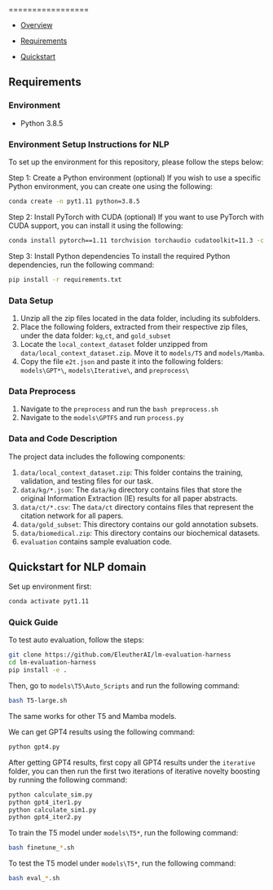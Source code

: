 =================

* [Overview](#overview)
  
* [Requirements](#requirements)
  
* [Quickstart](#quickstart)

## Requirements

### Environment 

* Python 3.8.5

### Environment Setup Instructions for NLP

To set up the environment for this repository, please follow the steps below:

Step 1: Create a Python environment (optional)
If you wish to use a specific Python environment, you can create one using the following:

```bash
conda create -n pyt1.11 python=3.8.5
```

Step 2: Install PyTorch with CUDA (optional)
If you want to use PyTorch with CUDA support, you can install it using the following:

```bash
conda install pytorch==1.11 torchvision torchaudio cudatoolkit=11.3 -c pytorch
```

Step 3: Install Python dependencies
To install the required Python dependencies, run the following command:

```bash
pip install -r requirements.txt
```

### Data Setup

1. Unzip all the zip files located in the data folder, including its subfolders.
2. Place the following folders, extracted from their respective zip files, under the data folder: `kg`,`ct`, and `gold_subset`
3. Locate the `local_context_dataset` folder unzipped from `data/local_context_dataset.zip`. Move it to `models/T5` and `models/Mamba`.
4. Copy the file `e2t.json` and paste it into the following folders:   `models\GPT*\`, `models\Iterative\`, and `preprocess\`
  
### Data Preprocess

1. Navigate to the `preprocess` and run the `bash preprocess.sh`
2. Navigate to the `models\GPTFS` and run `process.py`

### Data and Code Description

The project data includes the following components:

1. `data/local_context_dataset.zip`: This folder contains the training, validation, and testing files for our task.
2. `data/kg/*.json`: The `data/kg` directory contains files that store the original Information Extraction (IE) results for all paper abstracts.
3. `data/ct/*.csv`: The `data/ct` directory contains files that represent the citation network for all papers.
4. `data/gold_subset`: This directory contains our gold annotation subsets.
5. `data/biomedical.zip`: This directory contains our biochemical datasets.
6. `evaluation` contains sample evaluation code.


## Quickstart for NLP domain

Set up environment first:

```bash
conda activate pyt1.11
```

### Quick Guide

To test auto evaluation, follow the steps:

```bash
git clone https://github.com/EleutherAI/lm-evaluation-harness
cd lm-evaluation-harness
pip install -e .
```

Then, go to `models\T5\Auto_Scripts` and run the following command:

```bash
bash T5-large.sh 
```
The same works for other T5 and Mamba models.

We can get GPT4 results using the following command:

```bash
python gpt4.py
```

After getting GPT4 results, first copy all GPT4 results under the `iterative` folder, you can then run the first two iterations of iterative novelty boosting by running the following command: 

```bash
python calculate_sim.py
python gpt4_iter1.py
python calculate_sim1.py
python gpt4_iter2.py
```

To train the T5 model under `models\T5*`, run the following command:

```bash
bash finetune_*.sh 
```

To test the T5 model under `models\T5*`, run the following command:

```bash
bash eval_*.sh 
```
